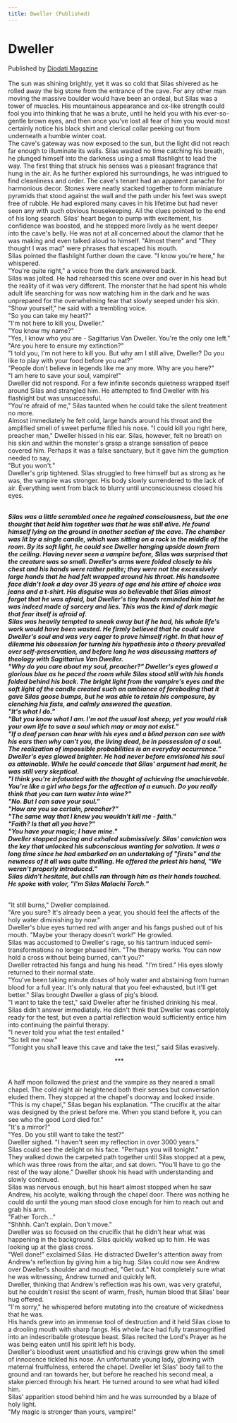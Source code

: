```yaml
---
title: Dweller (Published)
---
```

# Dweller
Published by <a href="http://www.diodati.co/?page_id=491">Diodati Magazine</a> <br/><br/>
      The sun was shining brightly, yet it was so cold that Silas shivered as he rolled away the big stone from the entrance of the cave.  For any other man moving the massive boulder would have been an ordeal, but Silas was a tower of muscles.  His mountainous appearance and ox-like strength could fool you into thinking that he was a brute, until he held you with his ever-so-gentle brown eyes, and then once you've lost all fear of him you would most certainly notice his black shirt and clerical collar peeking out from underneath a humble winter coat. <br/>
      The cave's gateway was now exposed to the sun, but the light did not reach far enough to illuminate its walls.  Silas wasted no time catching his breath, he plunged himself into the darkness using a small flashlight to lead the way. The first thing that struck his senses was a pleasant fragrance that hung in the air.  As he further explored his surroundings, he was intrigued to find cleanliness and order. The cave's tenant had an apparent panache for harmonious decor.  Stones were neatly stacked together to form miniature pyramids that stood against the wall and the path under his feet was swept free of rubble.  He had explored many caves in his lifetime but had never seen any with such obvious housekeeping.  All the clues pointed to the end of his long search. Silas' heart began to pump with excitement, his confidence was boosted, and he stepped more lively as he went deeper into the cave's belly.  He was not at all concerned about the clamor that he was making and even talked aloud to himself.  "Almost there" and "They thought I was mad" were phrases that escaped his mouth. <br/>
      Silas pointed the flashlight further down the cave.  "I know you're here," he whispered.<br/>
      "You're quite right," a voice from the dark answered back.  <br/>
      Silas was jolted.  He had rehearsed this scene over and over in his head but the reality of it was very different. The monster that he had spent his whole adult life searching for was now watching him in the dark and he was unprepared for the overwhelming fear that slowly seeped under his skin. <br/>
      "Show yourself," he said with a trembling voice.<br/>
      "So you can take my heart?"<br/>
      "I'm not here to kill you, Dweller."<br/>
      "You know my name?"<br/>
      "Yes, I know who you are - Sagittarius Van Dweller.  You're the only one left."<br/>
      "Are you here to ensure my extinction?"<br/>
      "I told you, I'm not here to kill you. But why am I still alive, Dweller? Do you like to play with your food before you eat?"<br/>
      "People don't believe in legends like me any more.  Why are you here?"<br/>
      "I am here to save your soul, vampire!"<br/>
      Dweller did not respond.  For a few infinite seconds quietness wrapped itself around Silas and strangled him.  He attempted to find Dweller with his flashlight but was unsuccessful.  <br/>
      "You're afraid of me," Silas taunted when he could take the silent treatment no more. <br/>
      Almost immediately he felt cold, large hands around his throat and the amplified smell of sweet perfume filled his nose.  "I could kill you right here, preacher man," Dweller hissed in his ear.  Silas, however, felt no breath on his skin and within the monster's grasp a strange sensation of peace covered him.  Perhaps it was a false sanctuary, but it gave him the gumption needed to say,<br/>
      "But you won't." <br/>
      Dweller's grip tightened.   Silas struggled to free himself but as strong as he was, the vampire was stronger.  His body slowly surrendered to the lack of air.  Everything went from black to blurry until unconsciousness closed his eyes. <br/>
      <p><center>***</center></p><br/>
      Silas was a little scrambled once he regained consciousness, but the one thought that held him together was that he was still alive.  He found himself lying on the ground in another section of the cave.  The chamber was lit by a single candle, which was sitting on a rock in the middle of the room.  By its soft light, he could see Dweller hanging upside down from the ceiling.  Having never seen a vampire before, Silas was surprised that the creature was so small.  Dweller's arms were folded closely to his chest and his hands were rather petite; they were not the excessively large hands that he had felt wrapped around his throat.  His handsome face didn't look a day over 35 years of age and his attire of choice was jeans and a t-shirt.  His disguise was so believable that Silas almost forgot that he was afraid, but Dweller's tiny hands reminded him that he was indeed made of sorcery and lies. This was the kind of dark magic that fear itself is afraid of.  <br/>
      Silas was heavily tempted to sneak away but if he had, his whole life's work would have been wasted.  He firmly believed that he could save Dweller's soul and was very eager to prove himself right.  In that hour of dilemma his obsession for turning his hypothesis into a theory prevailed over self-preservation, and before long he was discussing matters of theology with Sagittarius Van Dweller.<br/>
      "Why do you care about my soul, preacher?"  Dweller's eyes glowed a glorious blue as he paced the room while Silas stood still with his hands folded behind his back.  The bright light from the vampire's eyes and the soft light of the candle created such an ambiance of foreboding that it gave Silas goose bumps, but he was able to retain his composure, by clenching his fists, and calmly answered the question. <br/>
      "It's what I do."<br/>
      "But you know what I am.  I'm not the usual lost sheep, yet you would risk your own life to save a soul which may or may not exist."<br/>
      "If a deaf person can hear with his eyes and a blind person can see with his ears then why can't you, the living dead, be in possession of a soul. The realization of impossible probabilities is an everyday occurrence."<br/>
      Dweller's eyes glowed brighter.  He had never before envisioned his soul as attainable. While he could concede that Silas' argument had merit, he was still very skeptical.<br/>
      "I think you're infatuated with the thought of achieving the unachievable. You're like a girl who begs for the affection of a eunuch.  Do you really think that you can turn water into wine?"<br/>
      "No.  But I can save your soul."<br/>
      "How are you so certain, preacher?"<br/>
      "The same way that I knew you wouldn't kill me - faith."<br/>
      "Faith?  Is that all you have?"<br/>
      "You have your magic; I have mine."<br/>
      Dweller stopped pacing and exhaled submissively. Silas' conviction was the key that unlocked his subconscious wanting for salvation. It was a long time since he had embarked on an undertaking of "firsts" and the newness of it all was quite thrilling. He offered the priest his hand, "We weren't properly introduced."<br/>
      Silas didn't hesitate, but chills ran through him as their hands touched.  He spoke with valor, "I'm Silas Malachi Torch." <br/>
      <p><center>***</center></p><br/>
      "It still burns," Dweller complained.<br/>
      "Are you sure?  It's already been a year, you should feel the affects of the holy water diminishing by now."<br/>
      Dweller's blue eyes turned red with anger and his fangs pushed out of his mouth.  "Maybe your therapy doesn't work!" He growled. <br/>
      Silas was accustomed to Dweller's rage, so his tantrum induced semi-transformations no longer phased him.  "The therapy works.  You can now hold a cross without being burned, can't you?"<br/>
      Dweller retracted his fangs and hung his head.  "I'm tired."  His eyes slowly returned to their normal state. <br/>
      "You've been taking minute doses of holy water and abstaining from human blood for a full year.  It's only natural that you feel exhausted, but it'll get better."  Silas brought Dweller a glass of pig's blood.  <br/>
      "I want to take the test," said Dweller after he finished drinking his meal.<br/>
      Silas didn't answer immediately.  He didn't think that Dweller was completely ready for the test, but even a partial reflection would sufficiently entice him into continuing the painful therapy.  <br/>
      "I never told you what the test entailed."<br/>
      "So tell me now."<br/>
      "Tonight you shall leave this cave and take the test," said Silas evasively. <br/>
      <p><center>***</center></p><br/>
      A half moon followed the priest and the vampire as they neared a small chapel.  The cold night air heightened both their senses but conversation eluded them.  They stopped at the chapel's doorway and looked inside. <br/>
      "This is my chapel," Silas began his explanation. "The crucifix at the altar was designed by the priest before me.  When you stand before it, you can see who the good Lord died for." <br/>
      "It's a mirror?"<br/>
      "Yes.  Do you still want to take the test?"<br/>
      Dweller sighed.  "I haven't seen my reflection in over 3000 years." <br/>
      Silas could see the delight on his face.  "Perhaps you will tonight."<br/>
      They walked down the carpeted path together until Silas stopped at a pew, which was three rows from the altar, and sat down.  "You'll have to go the rest of the way alone." Dweller shook his head with understanding and slowly continued.  <br/>
      Silas was nervous enough, but his heart almost stopped when he saw Andrew, his acolyte, walking through the chapel door.  There was nothing he could do until the young man stood close enough for him to reach out and grab his arm.  <br/>
      "Father Torch..."<br/>
      "Shhhh.  Can't explain.  Don't move."<br/>
      Dweller was so focused on the crucifix that he didn't hear what was happening in the background.  Silas quickly walked up to him.  He was looking up at the glass cross.<br/>
      "Well done!" exclaimed Silas.  He distracted Dweller's attention away from Andrew's reflection by giving him a big hug. Silas could now see Andrew over Dweller's shoulder and mouthed, "Get out."   Not completely sure what he was witnessing, Andrew turned and quickly left.  <br/>
      Dweller, thinking that Andrew's reflection was his own, was very grateful, but he couldn't resist the scent of warm, fresh, human blood that Silas' bear hug offered.  <br/>
      "I'm sorry," he whispered before mutating into the creature of wickedness that he was. <br/>
      His hands grew into an immense tool of destruction and it held Silas close to a drooling mouth with sharp fangs.  His whole face had fully transmogrified into an indescribable grotesque beast.  Silas recited the Lord's Prayer as he was being eaten until his spirit left his body.  <br/>
      Dweller's bloodlust went unsatisfied and his cravings grew when the smell of innocence tickled his nose.  An unfortunate young lady, glowing with maternal fruitfulness, entered the chapel.  Dweller let Silas' body fall to the ground and ran towards her, but before he reached his second meal, a stake pierced through his heart.  He turned around to see what had killed him. <br/>
      Silas' apparition stood behind him and he was surrounded by a blaze of holy light.  <br/>
       "My magic is stronger than yours, vampire!"<br/>

